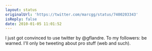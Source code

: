 ```yaml
---
layout: status
originalUrl: 'https://twitter.com/marcgg/status/7400203343'
isReply: false
date: 2010-01-05 11:01:52
---
```


I just got convinced to use twitter by @gflandre. To my followers: be warned. I'll only be tweeting about pro stuff (web and such).
